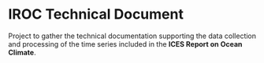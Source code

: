 # IROC Technical Document

Project to gather the technical documentation supporting the data collection 
and processing of the time series included in the **ICES Report on Ocean Climate**.

